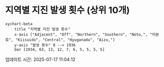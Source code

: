 # 지역별 지진 발생 횟수 (상위 10개)

```mermaid
xychart-beta
    title "지역별 지진 발생 횟수"
    x-axis ["Adjacent", "Off", "Northern", "Southern", "Noto,", "미분류", "Kiisuido", "Central", "Hyuganada", "Aizu,"]
    y-axis "발생 횟수" 0 --> 1936
    bar [1934, 63, 13, 12, 7, 6, 5, 5, 5, 5]
```

업데이트 시간: 2025-07-17 11:04:12
